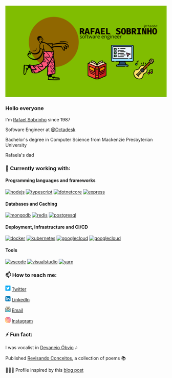 ![Header Image](https://github.com/rhsobr/rhsobr/blob/main/public/software_engineer.png)  
### Hello everyone

I'm [Rafael Sobrinho](https://github.com/rhsobr) since 1987

Software Engineer at [@Octadesk](https://github.com/Octadesk-Tech)

Bachelor's degree in Computer Science from Mackenzie Presbyterian University

Rafaela's dad

### 🔭 Currently working with:

#### Programming languages and frameworks
[<img width="32px" alt="nodejs" src="https://cdn.jsdelivr.net/gh/devicons/devicon/icons/nodejs/nodejs-original.svg"/>][nodejs] [<img width="32px" alt="typescript" src="https://cdn.jsdelivr.net/gh/devicons/devicon/icons/typescript/typescript-original.svg"/>][typescript] [<img width="32px" alt="dotnetcore" src="https://cdn.jsdelivr.net/gh/devicons/devicon/icons/dotnetcore/dotnetcore-original.svg"/>][dotnet] [<img width="32px" alt="express" src="https://cdn.jsdelivr.net/gh/devicons/devicon/icons/express/express-original.svg"/>][express]

#### Databases and Caching
[<img width="32px" alt="mongodb" src="https://cdn.jsdelivr.net/gh/devicons/devicon/icons/mongodb/mongodb-original.svg"/>][mongodb] [<img width="32px" alt="redis" src="https://cdn.jsdelivr.net/gh/devicons/devicon/icons/redis/redis-original.svg"/>][redis] [<img width="32px" alt="postgresql" src="https://cdn.jsdelivr.net/gh/devicons/devicon/icons/postgresql/postgresql-original.svg"/>][postgresql]

#### Deployment, Infrastructure and CI/CD
[<img width="32px" alt="docker" src="https://cdn.jsdelivr.net/gh/devicons/devicon/icons/docker/docker-original.svg"/>][docker] [<img width="32px" alt="kubernetes" src="https://cdn.jsdelivr.net/gh/devicons/devicon/icons/kubernetes/kubernetes-plain.svg"/>][kubernetes] [<img width="32px" alt="googlecloud" src="https://cdn.jsdelivr.net/gh/devicons/devicon/icons/googlecloud/googlecloud-original.svg"/>][gcp] [<img width="32px" alt="googlecloud" src="https://cdn.jsdelivr.net/gh/devicons/devicon/icons/github/github-original.svg"/>][github]

#### Tools
 [<img width="32px" alt="vscode" src="https://cdn.jsdelivr.net/gh/devicons/devicon/icons/vscode/vscode-original.svg"/>][vscode] [<img width="32px" alt="visualstudio" src="https://cdn.jsdelivr.net/gh/devicons/devicon/icons/visualstudio/visualstudio-plain.svg"/>][visualstudio] [<img width="32px" alt="yarn" src="https://cdn.jsdelivr.net/gh/devicons/devicon/icons/yarn/yarn-original.svg"/>][yarn]

### 📫 How to reach me:

<a href="https://twitter.com/rhsobr"><img alt="twitter" src="https://github.com/rhsobr/rhsobr/blob/main/public/icons/twitter.png" width="16px"></img></a> [Twitter](https://twitter.com/rhsobr)

<a href="https://www.linkedin.com/in/rafael-henrique-23a29213"><img alt="linkedin" src="https://github.com/rhsobr/rhsobr/blob/main/public/icons/linkedin.png" width="16px"></img></a> [LinkedIn](https://www.linkedin.com/in/rafael-henrique-23a29213)

<a href="mailto:rhsobr@gmail.com"><img alt="email" src="https://github.com/rhsobr/rhsobr/blob/main/public/icons/email.png" width="16px"></img></a> [Email](mailto:rhsobr@gmail.com)

<a href="https://www.instagram.com/rhsobr/"><img alt="instagram" src="https://github.com/rhsobr/rhsobr/blob/main/public/icons/instagram.png" width="16px"></img></a> [Instagram](https://www.instagram.com/rhsobr)

### ⚡ Fun fact:

I was vocalist in [Devaneio Óbvio](https://open.spotify.com/artist/6HgKFHrN8o0d0EWfYG4mYC?si=U_g4r4CCR0uwDLI308sc5Q&dl_branch=1) 🎶

Published [Revisando Conceitos](https://www.amazon.com.br/Revisando-Conceitos-Rafael-Henrique-Sobrinho-ebook/dp/B019M3ZJJW), a collection of poems 📚

🧑🏾‍🏫 Profile inspired by this [blog post](https://dev.to/dii_lua/github-profile-como-fazer-54o0)

[docker]: https://docker.com
[dotnet]: https://dotnet.microsoft.com/
[email]: mailto:rhsobr@gmail.com
[express]: https://expressjs.com/
[kubernetes]: https://kubernetes.io/
[gcp]: https://cloud.google.com/
[github]:  https://github.com/rhsobr
[instagram]: https://instagram.com/rhsobr
[linkedin]: https://www.linkedin.com/in/rafael-henrique-23a29213/
[mongodb]: https://www.mongodb.com/
[nodejs]: https://nodejs.org/
[postgresql]: https://www.postgresql.org/
[redis]: https://redis.io/
[twitter]: https://twitter.com/rhsobr
[typescript]: https://www.typescriptlang.org/
[visualstudio]: https://visualstudio.microsoft.com/
[vscode]: https://code.visualstudio.com/
[yarn]: https://yarnpkg.com/